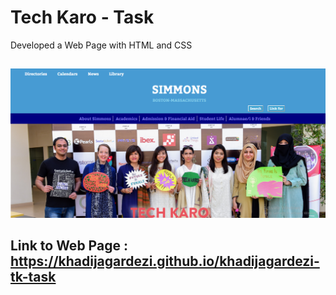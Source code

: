 # Tech Karo - Task
Developed a Web Page with HTML and CSS
##
![](Screen.png)
## Link to Web Page : https://khadijagardezi.github.io/khadijagardezi-tk-task
